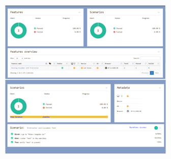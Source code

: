 ![protractor Cucumber Report #1](images/report_1.png?raw=true "protractor Cucumber Report #1")
![protractor Cucumber Report #2](images/report_2.png?raw=true "protractor Cucumber Report #2")
